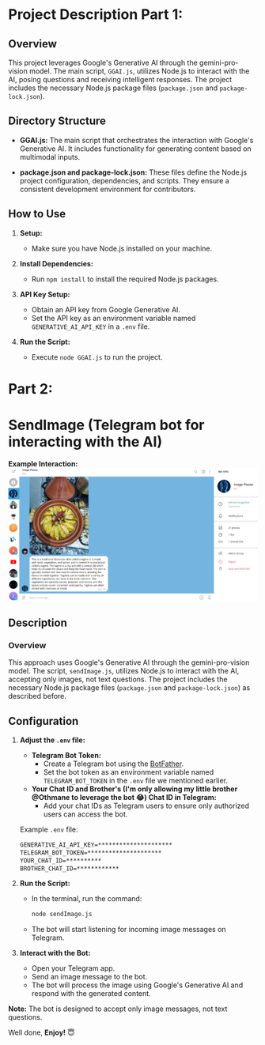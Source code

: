 # Project Description Part 1:

## Overview

This project leverages Google's Generative AI through the gemini-pro-vision model. The main script, `GGAI.js`, utilizes Node.js to interact with the AI, posing questions and receiving intelligent responses. The project includes the necessary Node.js package files (`package.json` and `package-lock.json`).

## Directory Structure

- **GGAI.js:**
  The main script that orchestrates the interaction with Google's Generative AI. It includes functionality for generating content based on multimodal inputs.

- **package.json and package-lock.json:**
  These files define the Node.js project configuration, dependencies, and scripts. They ensure a consistent development environment for contributors.

## How to Use

1. **Setup:**
   - Make sure you have Node.js installed on your machine.

2. **Install Dependencies:**
   - Run `npm install` to install the required Node.js packages.

3. **API Key Setup:**
   - Obtain an API key from Google Generative AI.
   - Set the API key as an environment variable named `GENERATIVE_AI_API_KEY` in a `.env` file.

4. **Run the Script:**
   - Execute `node GGAI.js` to run the project.

# Part 2:
# SendImage (Telegram bot for interacting with the AI)
**Example Interaction:**
![User Interaction](examples/conversation.png)
## Description

### Overview

This approach uses Google's Generative AI through the gemini-pro-vision model. The script, `sendImage.js`, utilizes Node.js to interact with the AI, accepting only images, not text questions. The project includes the necessary Node.js package files (`package.json` and `package-lock.json`) as described before.

## Configuration

1. **Adjust the `.env` file:**
   - **Telegram Bot Token:**
     - Create a Telegram bot using the [BotFather](https://core.telegram.org/bots#botfather).
     - Set the bot token as an environment variable named `TELEGRAM_BOT_TOKEN` in the `.env` file we mentioned earlier.
   - **Your Chat ID and Brother's (I'm only allowing my little brother @Othmane to leverage the bot 😂) Chat ID in Telegram:**
     - Add your chat IDs as Telegram users to ensure only authorized users can access the bot.

   Example `.env` file:
   ```env
   GENERATIVE_AI_API_KEY=*********************
   TELEGRAM_BOT_TOKEN=*********************
   YOUR_CHAT_ID=**********
   BROTHER_CHAT_ID=************
2. **Run the Script:**
   - In the terminal, run the command:
     ```bash
     node sendImage.js
     ```
   - The bot will start listening for incoming image messages on Telegram.

3. **Interact with the Bot:**
   - Open your Telegram app.
   - Send an image message to the bot.
   - The bot will process the image using Google's Generative AI and respond with the generated content.

**Note:** The bot is designed to accept only image messages, not text questions.

Well done, **Enjoy!** 😇
